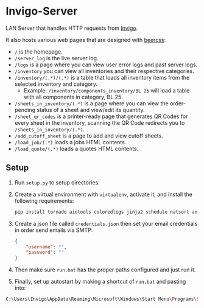 # Invigo-Server

LAN Server that handles HTTP requests from [Invigo](https://github.com/TheCodingJsoftware/Invigo).

It also hosts various web pages that are designed with [beercss](https://beercss.com):

- `/` is the homepage.
- `/server_log` is the live server log.
- `/logs` is a page where you can view user error logs and past server logs.
- `/inventory` you can view all inventories and their respective categories.
- `/inventory/(.*)/(.*)` is a table that loads all inventory items from the selected inventory and category.
  - Example: `/inventory/components_inventory/BL 25` will load a table with all components in category, BL 25.
- `/sheets_in_inventory/(.*)` is a page where you can view the order-pending status of a sheet and view/edit its quantity.
- `/sheet_qr_codes` is a printer-ready page that generates QR Codes for every sheet in the inventory, scanning the QR Code redirects you to `/sheets_in_inventory/(.*)`.
- `/add_cutoff_sheet` is a page to add and view cutoff sheets.
- `/load_job/(.*)` loads a jobs HTML contents.
- `/load_quote/(.*)` loads a quotes HTML contents.

## Setup

1. Run `setup.py` to setup directories.
2. Create a virtual environment with `virtualenv`, activate it, and install the following requirements:

    ```bash
    pip install tornado aiotools coloredlogs jinja2 schedule natsort ansi2html markupsafe colorama markdown2 msgspec
    ```

3. Create a json file called `credentials.json` then set your email credentials in order send emails via SMTP:

    ```json
    {
        "username": "",
        "password": ""
    }
    ```

4. Then make sure `run.bat` has the proper paths configured and just run it.

5. Finally, set up autostart by making a shortcut of `run.bat` and pasting into:

```bash
C:\Users\Invigo\AppData\Roaming\Microsoft\Windows\Start Menu\Programs\Startup
```

